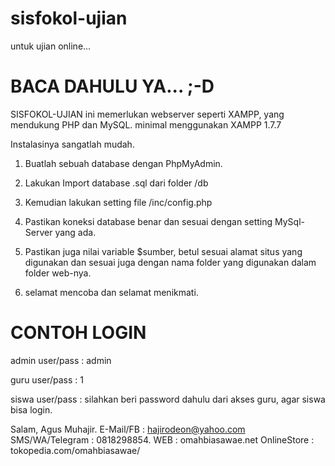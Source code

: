 # sisfokol-ujian
untuk ujian online...


BACA DAHULU YA... ;-D
======================

SISFOKOL-UJIAN ini memerlukan webserver seperti XAMPP, yang mendukung PHP dan MySQL.
minimal menggunakan XAMPP 1.7.7 


Instalasinya sangatlah mudah.
1. Buatlah sebuah database dengan PhpMyAdmin.
2. Lakukan Import database .sql dari folder /db
3. Kemudian lakukan setting file /inc/config.php 
4. Pastikan koneksi database benar dan sesuai dengan setting MySql-Server yang ada.
5. Pastikan juga nilai variable $sumber, betul sesuai alamat situs yang digunakan 
	dan sesuai juga dengan nama folder yang digunakan dalam folder web-nya.

6. selamat mencoba dan selamat menikmati.




CONTOH LOGIN
==============

admin
	user/pass : admin

guru 
	user/pass : 1
	
siswa
	user/pass : silahkan beri password dahulu dari akses guru, agar siswa bisa login.
	






Salam,
Agus Muhajir.
E-Mail/FB : hajirodeon@yahoo.com
SMS/WA/Telegram : 0818298854.
WEB : omahbiasawae.net
OnlineStore : tokopedia.com/omahbiasawae/











